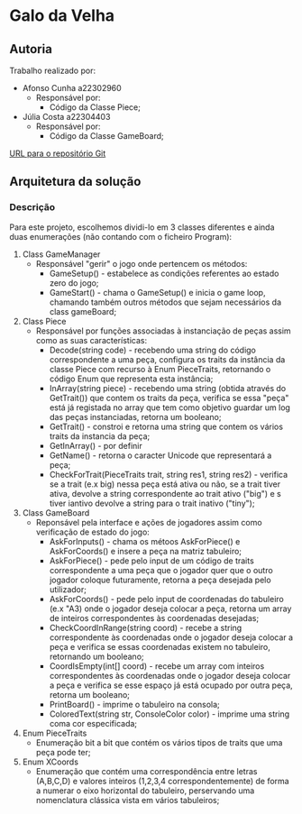 # Galo da Velha

## Autoria

Trabalho realizado por:
- Afonso Cunha a22302960
  - Responsável por:
    - Código da Classe Piece;
- Júlia Costa a22304403
  - Responsável por:
    - Código da Classe GameBoard;

[URL para o repositório Git](https://github.com/Juhhxx/GaloDaVelha_LP1)

## Arquitetura da solução

### Descrição

Para este projeto, escolhemos dividi-lo em 3 classes diferentes e ainda duas enumerações (não contando com o ficheiro Program):

1. Class GameManager
   - Responsável "gerir" o jogo onde pertencem os métodos:
     - GameSetup() - estabelece as condições referentes ao estado zero do jogo;
     - GameStart() - chama o GameSetup() e inicia o game loop, chamando também outros métodos que sejam necessários da class gameBoard;
2. Class Piece
    - Responsável por funções associadas à instanciação de peças assim como as suas características:
      - Decode(string code) - recebendo uma string do código correspondente a uma peça, configura os traits da instância da classe Piece com recurso à Enum PieceTraits, retornando o código Enum que representa esta instância;
      - InArray(string piece) - recebendo uma string (obtida através do GetTrait()) que contem os traits da peça, verifica se essa "peça" está já registada no array que tem como objetivo guardar um log das peças instanciadas, retorna um booleano;
      - GetTrait() - constroi e retorna uma string que contem os vários traits da instancia da peça;
      - GetInArray() - por definir
      - GetName() - retorna o caracter Unicode que representará a peça;
      - CheckForTrait(PieceTraits trait, string res1, string res2) - verifica se a trait (e.x big) nessa peça está ativa ou não, se a trait tiver ativa, devolve a string correspondente ao trait ativo ("big") e s tiver iantivo devolve a string para o trait inativo ("tiny");
3. Class GameBoard
    - Reponsável pela interface e ações de jogadores assim como verificação de estado do jogo:
      - AskForInputs() - chama os métoos AskForPiece() e AskForCoords() e insere a peça na matriz tabuleiro;
      - AskForPiece() - pede pelo input de um código de traits correspondente a uma peça que o jogador quer que o outro jogador coloque futuramente, retorna a peça desejada pelo utilizador;
      - AskForCoords() - pede pelo input de coordenadas do tabuleiro (e.x "A3) onde o jogador deseja colocar a peça, retorna um array de inteiros correspondentes às coordenadas desejadas;
      - CheckCoordInRange(string coord) - recebe a string correspondente às coordenadas onde o jogador deseja colocar a peça e verifica se essas coordenadas existem no tabuleiro, retornando um booleano;
      - CoordIsEmpty(int[] coord) - recebe um array com inteiros correspondentes às coordenadas onde o jogador deseja colocar a peça e verifica se esse espaço já está ocupado por outra peça, retorna um booleano;
      - PrintBoard() - imprime o tabuleiro na consola;
      - ColoredText(string str, ConsoleColor color) - imprime uma string coma  cor especificada;
4. Enum PieceTraits
    - Enumeração bit a bit que contém os vários tipos de traits que uma peça pode ter;
5. Enum XCoords
    - Enumeração que contém uma correspondência entre letras (A,B,C,D) e valores inteiros (1,2,3,4 correspondentemente) de forma a numerar o eixo horizontal do tabuleiro, perservando uma nomenclatura clássica vista em vários tabuleiros;